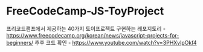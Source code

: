 # FreeCodeCamp-JS-ToyProject
프리코드캠프에서 제공하는 40가지 토이프로젝트 구현하는 레포지토리 - https://www.freecodecamp.org/korean/news/javascript-projects-for-beginners/
추후 코드 확인 - https://www.youtube.com/watch?v=3PHXvlpOkf4
